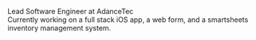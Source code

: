 Lead Software Engineer at AdanceTec  
Currently working on a full stack iOS app, a web form, and a smartsheets inventory management system.
